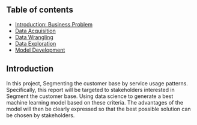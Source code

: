 ## Table of contents
* [Introduction: Business Problem](#introduction)
* [Data Acquisition](#Data_Acquisition)
* [Data Wrangling](#Data_Wrangling)
* [Data Exploration](#Data_Exploration)
* [Model Development](#Model_Development)

## Introduction
In this project, Segmenting the customer base by service usage patterns.
Specifically, this report will be targeted to stakeholders interested in Segment the customer base.
Using data science to generate a best machine learning model based on these criteria. The advantages of the model will then be clearly expressed so that the best possible solution can be chosen by stakeholders.


